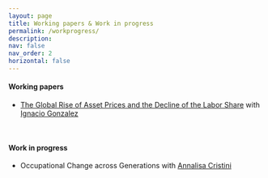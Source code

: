 ```yaml
---
layout: page
title: Working papers & Work in progress
permalink: /workprogress/
description: 
nav: false
nav_order: 2
horizontal: false
---
```


<!-- pages/workprogress.md -->

  <h4>Working papers</h4>

  - [The Global Rise of Asset Prices and the Decline of the Labor Share](https://papers.ssrn.com/sol3/papers.cfm?abstract_id=2964329) with [Ignacio Gonzalez](https://www.ignacioglez.com/)

  <br>

  <h4>Work in progress</h4>

  - Occupational Change across Generations with [Annalisa Cristini](https://didattica-rubrica.unibg.it/ugov/person/3083)
</div>
